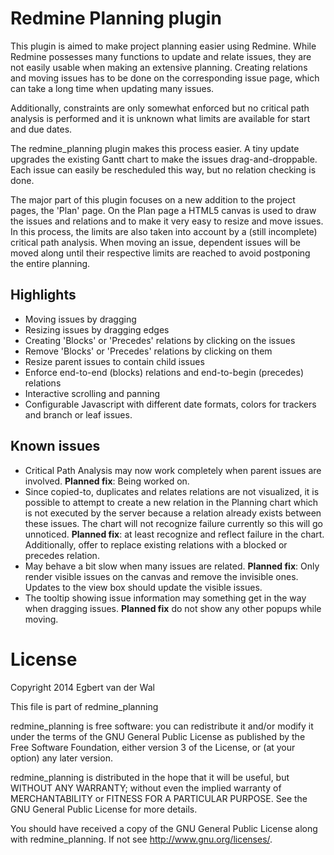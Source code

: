 # Redmine Planning plugin

This plugin is aimed to make project planning easier using Redmine. While Redmine possesses many functions to update and relate issues, they are not easily usable when making an extensive planning. Creating relations and moving issues has to be done on the corresponding issue page, which can take a long time when updating many issues.

Additionally, constraints are only somewhat enforced but no critical path analysis is performed and it is unknown what limits are available for start and due dates.

The redmine_planning plugin makes this process easier. A tiny update upgrades the existing Gantt chart to make the issues drag-and-droppable. Each issue can easily be rescheduled this way, but no relation checking is done.

The major part of this plugin focuses on a new addition to the project pages, the 'Plan' page. On the Plan page a HTML5 canvas is used to draw the issues and relations and to make it very easy to resize and move issues. In this process, the limits are also taken into account by a (still incomplete) critical path analysis. When moving an issue, dependent issues will be moved along until their respective limits are reached to avoid postponing the entire planning.

## Highlights
* Moving issues by dragging
* Resizing issues by dragging edges
* Creating 'Blocks' or 'Precedes' relations by clicking on the issues
* Remove 'Blocks' or 'Precedes' relations by clicking on them
* Resize parent issues to contain child issues
* Enforce end-to-end (blocks) relations and end-to-begin (precedes) relations
* Interactive scrolling and panning
* Configurable Javascript with different date formats, colors for trackers and branch or leaf issues.

## Known issues
* Critical Path Analysis may now work completely when parent issues are involved. **Planned fix**: Being worked on.
* Since copied-to, duplicates and relates relations are not visualized, it is possible to attempt to create a new relation in the Planning chart which is not executed by the server because a relation already exists between these issues. The chart will not recognize failure currently so this will go unnoticed. **Planned fix**: at least recognize and reflect failure in the chart. Additionally, offer to replace existing relations with a blocked or precedes relation.
* May behave a bit slow when many issues are related. **Planned fix**: Only render visible issues on the canvas and remove the invisible ones. Updates to the view box should update the visible issues.
* The tooltip showing issue information may something get in the way when dragging issues. **Planned fix** do not show any other popups while moving.

# License
Copyright 2014 Egbert van der Wal 

This file is part of redmine_planning

redmine_planning is free software: you can redistribute it and/or modify it under the terms of the GNU General Public License as published by the Free Software Foundation, either version 3 of the License, or (at your option) any later version.

redmine_planning is distributed in the hope that it will be useful, but WITHOUT ANY WARRANTY; without even the implied warranty of MERCHANTABILITY or FITNESS FOR A PARTICULAR PURPOSE.  See the GNU General Public License for more details.

You should have received a copy of the GNU General Public License along with redmine_planning. If not see <http://www.gnu.org/licenses/>.


